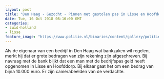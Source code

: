 ```yaml
---
layout: post
title: "Den Haag - Gezocht - Pinnen met gestolen pas in Lisse en Hoofddorp"
date: Tue, 16 Oct 2018 08:16:00 GMT
categories: 
- zuid-holland 
- lisse 
feature_image: "https://www.politie.nl/binaries/content/gallery/politie/gezocht/verdachten/2018/oktober/06-dh/tw-16-10/overige/181016_team_pinpasfraude-lisse-hoofddorp-1.jpg"
---
```


Als de eigenaar van een bedrijf in Den Haag wat bankzaken wil regelen, merkt hij dat er grote bedragen van zijn rekening zijn afgeschreven. Bij navraag met de bank blijkt dat een man met de bedrijfspas geld heeft opgenomen in Lisse en Hoofddorp. Bij elkaar gaat het om een bedrag van bijna 10.000 euro. Er zijn camerabeelden van de verdachte.
